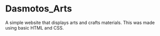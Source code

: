 # Dasmotos_Arts
A simple website that displays arts and crafts materials. This was made using basic HTML and CSS.
